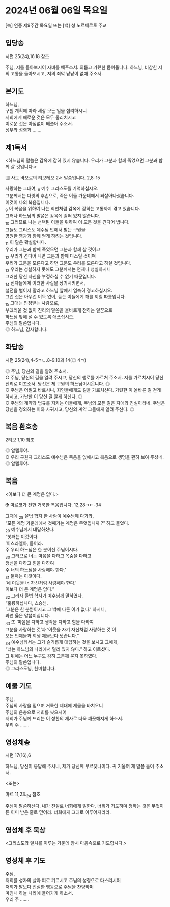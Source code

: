 # 2024년 06월 06일 목요일

[녹] 연중 제9주간 목요일 또는 [백] 성 노르베르토 주교  


## 입당송

시편 25(24),16.18 참조

주님, 저를 돌아보시어 자비를 베푸소서. 외롭고 가련한 몸이옵니다. 하느님, 비참한 저의 고통을 돌아보시고, 저의 죄악 낱낱이 없애 주소서.  
  
## 본기도

하느님,  
구원 계획에 따라 세상 모든 일을 섭리하시니  
저희에게 해로운 것은 모두 물리치시고  
이로운 것은 아낌없이 베풀어 주소서.  
성부와 성령과 …….  
  
## 제1독서

<하느님의 말씀은 감옥에 갇혀 있지 않습니다. 우리가 그분과 함께 죽었으면 그분과 함께 살 것입니다.>

▥ 사도 바오로의 티모테오 2서 말씀입니다. 2,8-15

사랑하는 그대여, <sub>8</sub> 예수 그리스도를 기억하십시오.  
그분께서는 다윗의 후손으로, 죽은 이들 가운데에서 되살아나셨습니다.  
이것이 나의 복음입니다.  
<sub>9</sub> 이 복음을 위하여 나는 죄인처럼 감옥에 갇히는 고통까지 겪고 있습니다.  
그러나 하느님의 말씀은 감옥에 갇혀 있지 않습니다.  
<sub>10</sub> 그러므로 나는 선택된 이들을 위하여 이 모든 것을 견디어 냅니다.  
그들도 그리스도 예수님 안에서 받는 구원을  
영원한 영광과 함께 얻게 하려는 것입니다.  
<sub>11</sub> 이 말은 확실합니다.  
우리가 그분과 함께 죽었으면 그분과 함께 살 것이고  
<sub>12</sub> 우리가 견디어 내면 그분과 함께 다스릴 것이며  
우리가 그분을 모른다고 하면 그분도 우리를 모른다고 하실 것입니다.  
<sub>13</sub> 우리는 성실하지 못해도 그분께서는 언제나 성실하시니  
그러한 당신 자신을 부정하실 수 없기 때문입니다.  
<sub>14</sub> 신자들에게 이러한 사실을 상기시키면서,  
설전을 벌이지 말라고 하느님 앞에서 엄숙히 경고하십시오.  
그런 짓은 아무런 이득 없이, 듣는 이들에게 해를 끼칠 따름입니다.  
<sub>15</sub> 그대는 인정받는 사람으로,  
부끄러울 것 없이 진리의 말씀을 올바르게 전하는 일꾼으로  
하느님 앞에 설 수 있도록 애쓰십시오.  
주님의 말씀입니다.  
◎ 하느님, 감사합니다.  
  
## 화답송

시편 25(24),4-5ㄱㄴ.8-9.10과 14(◎ 4ㄱ)

◎ 주님, 당신의 길을 알려 주소서.  
○ 주님, 당신의 길을 알려 주시고, 당신의 행로를 가르쳐 주소서. 저를 가르치시어 당신 진리로 이끄소서. 당신은 제 구원의 하느님이시옵니다. ◎  
○ 주님은 어질고 바르시니, 죄인들에게도 길을 가르치신다. 가련한 이 올바른 길 걷게 하시고, 가난한 이 당신 길 알게 하신다. ◎  
○ 주님의 계약과 법규를 지키는 이들에게, 주님의 모든 길은 자애와 진실이라네. 주님은 당신을 경외하는 이와 사귀시고, 당신의 계약 그들에게 알려 주신다. ◎  
  
## 복음 환호송

2티모 1,10 참조

◎ 알렐루야.  
○ 우리 구원자 그리스도 예수님은 죽음을 없애시고 복음으로 생명을 환히 보여 주셨네.  
◎ 알렐루야.  
  
## 복음

<이보다 더 큰 계명은 없다.>

✠ 마르코가 전한 거룩한 복음입니다. 12,28ㄱㄷ-34

그때에 <sub>28</sub> 율법 학자 한 사람이 예수님께 다가와,  
“모든 계명 가운데에서 첫째가는 계명은 무엇입니까 ?” 하고 물었다.  
<sub>29</sub> 예수님께서 대답하셨다.  
“첫째는 이것이다.  
‘이스라엘아, 들어라.  
주 우리 하느님은 한 분이신 주님이시다.  
<sub>30</sub> 그러므로 너는 마음을 다하고 목숨을 다하고  
정신을 다하고 힘을 다하여  
주 너의 하느님을 사랑해야 한다.’  
<sub>31</sub> 둘째는 이것이다.  
‘네 이웃을 너 자신처럼 사랑해야 한다.’  
이보다 더 큰 계명은 없다.”  
<sub>32</sub> 그러자 율법 학자가 예수님께 말하였다.  
“훌륭하십니다, 스승님.  
‘그분은 한 분뿐이시고 그 밖에 다른 이가 없다.’ 하시니,  
과연 옳은 말씀이십니다.  
<sub>33</sub> 또 ‘마음을 다하고 생각을 다하고 힘을 다하여  
그분을 사랑하는 것’과 ‘이웃을 자기 자신처럼 사랑하는 것’이  
모든 번제물과 희생 제물보다 낫습니다.”  
<sub>34</sub> 예수님께서는 그가 슬기롭게 대답하는 것을 보시고 그에게,  
“너는 하느님의 나라에서 멀리 있지 않다.” 하고 이르셨다.  
그 뒤에는 어느 누구도 감히 그분께 묻지 못하였다.  
주님의 말씀입니다.  
◎ 그리스도님, 찬미합니다.  
  
## 예물 기도

주님,  
주님의 사랑을 믿으며 거룩한 제대에 제물을 바치오니  
주님의 은총으로 저희를 씻으시어  
저희가 주님께 드리는 이 성찬의 제사로 더욱 깨끗해지게 하소서.  
우리 주 …….  
  
## 영성체송

시편 17(16),6

하느님, 당신이 응답해 주시니, 제가 당신께 부르짖나이다. 귀 기울여 제 말씀 들어 주소서.  
  
<또는>  
  
마르 11,23.<sub>24</sub> 참조  
  
주님이 말씀하신다. 내가 진실로 너희에게 말한다. 너희가 기도하며 청하는 것은 무엇이든 이미 받은 줄로 믿어라. 너희에게 그대로 이루어지리라.  
## 영성체 후 묵상

<그리스도와 일치를 이루는 가운데 잠시 마음속으로 기도합시다.>  
## 영성체 후 기도

주님,  
저희를 성자의 살과 피로 기르시고 주님의 성령으로 다스리시어  
저희가 말보다 진실한 행동으로 주님을 찬양하며  
마침내 하늘 나라에 들어가게 하소서.  
우리 주 …….